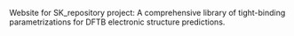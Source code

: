 Website for SK_repository project: A comprehensive library of tight-binding parametrizations for DFTB electronic structure predictions.
